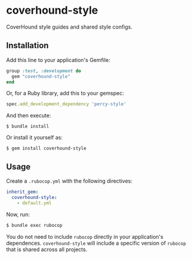 # coverhound-style

CoverHound style guides and shared style configs.

## Installation

Add this line to your application's Gemfile:

```ruby
group :test, :development do
  gem "coverhound-style"
end
```
Or, for a Ruby library, add this to your gemspec:

```rb
spec.add_development_dependency 'percy-style'
```

And then execute:

    $ bundle install

Or install it yourself as:

    $ gem install coverhound-style

## Usage

Create a `.rubocop.yml` with the following directives:

```yaml
inherit_gem:
  coverhound-style:
    - default.yml
```

Now, run:

```bash
$ bundle exec rubocop
```

You do not need to include `rubocop` directly in your application's dependences.
`coverhound-style` will include a specific version of `rubocop` that is shared across
all projects.
